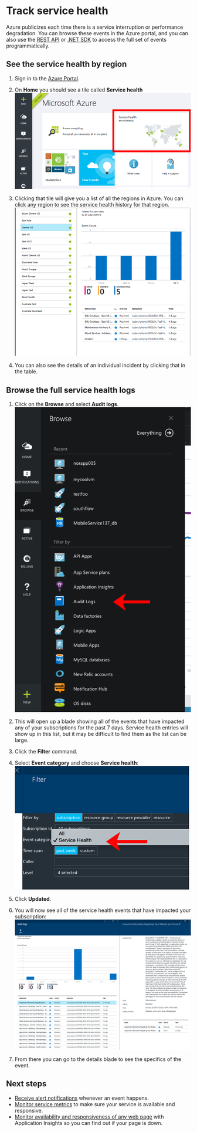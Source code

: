 <properties 
    pageTitle="Track service health" 
    description="Find out when Azure has experienced performance degradation or service interruptions. " 
    authors="stepsic-microsoft-com" 
    manager="kamrani" 
    editor="" 
    services="azure-portal" 
    documentationCenter="na"/>

<tags 
    ms.service="azure-portal" 
    ms.workload="na" 
    ms.tgt_pltfrm="na" 
    ms.devlang="na" 
    ms.topic="article" 
    ms.date="09/08/2015" 
    ms.author="stepsic"/>

# Track service health
Azure publicizes each time there is a service interruption or performance degradation. You can browse these events in the Azure portal, and you can also use the [REST API](https://msdn.microsoft.com/library/azure/dn931927.aspx) or [.NET SDK](https://www.nuget.org/packages/Microsoft.Azure.Insights/) to access the full set of events programmatically.

## See the service health by region
1. Sign in to the [Azure Portal](https://portal.azure.com/).

2. On **Home** you should see a tile called **Service health**
 ![Home](./media/insights-service-health/Insights_Home.png)

3. Clicking that tile will give you a list of all the regions in Azure. You can click any region to see the service health history for that region.
 ![Home](./media/insights-service-health/Insights_Regions.png)

4. You can also see the details of an individual incident by clicking that in the table.


## Browse the full service health logs
1. Click on the **Browse** and select **Audit logs**.  
 ![Browse Hub](./media/insights-service-health/Insights_Browse.png)

2. This will open up a blade showing all of the events that have impacted any of your subscriptions for the past 7 days. Service health entries will show up in this list, but it may be difficult to find them as the list can be large.

3. Click the **Filter** command.

4. Select **Event category** and choose **Service health**:
 ![All events](./media/insights-service-health/Insights_Filter.png)

5. Click **Updated**.

6. You will now see all of the service health events that have impacted your subscription:
 ![Resource groups](./media/insights-service-health/Insights_HealthEvent.png)

7. From there you can go to the details blade to see the specifics of the event.


## Next steps
* [Receive alert notifications](insights-receive-alert-notifications.md) whenever an event happens.
* [Monitor service metrics](insights-how-to-customize-monitoring.md) to make sure your service is available and responsive.
* [Monitor availability and responsiveness of any web page](../app-insights-monitor-web-app-availability.md) with Application Insights so you can find out if your page is down.

